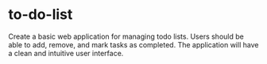 # to-do-list
Create a basic web application for managing todo lists. Users should be able to add, remove, and mark tasks as completed. The application will have a clean and intuitive user interface.
